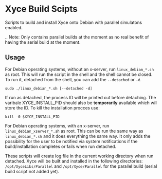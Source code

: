 Xyce Build Scipts
=================

Scripts to build and install Xyce onto Debian with parallel simulatons enabled.

.. Note: Only contains parallel builds at the moment as no real benefit of 
having the serial build at the moment.

Usage
------------

For Debian operating systems, without an x-server, run `linux_debian_*.sh` as 
root. This will run the script in the shell and the shell cannot be closed. 
To run it, detached from the shell, you can add the `--detached` or `-d`.
```
sudo ./linux_debian_*.sh [--detached -d]
```
If run as detached, the process ID will be printed out before detaching. The 
varibale XYCE_INSTALL_PID should also be **temporarily** available which will 
store the ID. To kill the installation procces use:
```
kill -0 $XYCE_INSTALL_PID
```

For Debian operating systems, with an x-server, run `linux_debian_xserver_*.sh` 
as root. This can be run the same way as `linux_debian_*.sh` and it does 
everything the same way. It only adds the possibility for the user to be 
notified via system notifications if the build/installation completes or fails 
when run detached.

These scripts will create log file in the current working directory 
when run detached. Xyce will be built and installed in the following 
directories: `/opt/XyceLibs/Parallel` and `/opt/Xyce/Parallel` for the parallel 
build (serial build script not added yet).
    